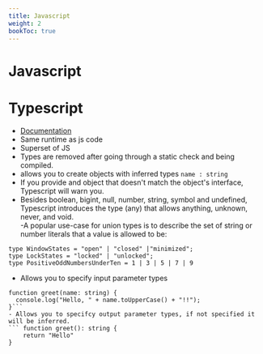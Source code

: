 ```yaml
---
title: Javascript
weight: 2
bookToc: true
---
```


# Javascript


# Typescript
- [Documentation](https://www.typescriptlang.org/docs/handbook/2/classes.html)  
- Same runtime as js code
- Superset of JS
- Types are removed after going through a static check and being compiled.
-  allows you to create objects with inferred types ```name : string ``` 
- If you provide and object that doesn't match the object's interface, Typescript will warn you.  
- Besides boolean, bigint, null, number, string, symbol and undefined, Typescript introduces the type (any) that allows anything, unknown, never, and void.   
-A popular use-case for union types is to describe the set of string or number literals that a value is allowed to be:  

```
type WindowStates = "open" | "closed" |"minimized";
type LockStates = "locked" | "unlocked";
type PositiveOddNumbersUnderTen = 1 | 3 | 5 | 7 | 9
```

- Allows you to specify input parameter types
```// Parameter type annotation
function greet(name: string) {
  console.log("Hello, " + name.toUpperCase() + "!!");
}```
- Allows you to specifcy output parameter types, if not specified it will be inferred.
``` function greet(): string {
    return "Hello"
} 
```